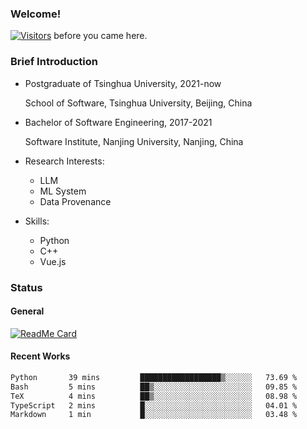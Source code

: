 ### Welcome!

[![Visitors](https://visitor-badge.laobi.icu/badge?page_id=HermitSun.HermitSun)]() before you came here.

### Brief Introduction

- Postgraduate of Tsinghua University, 2021-now
  
  School of Software, Tsinghua University, Beijing, China

- Bachelor of Software Engineering, 2017-2021
  
  Software Institute, Nanjing University, Nanjing, China

- Research Interests:
  - LLM
  - ML System
  - Data Provenance

- Skills:
  - Python
  - C++
  - Vue.js

### Status

#### General

[![ReadMe Card](https://github-readme-stats.hermitsun.vercel.app/api?username=HermitSun&count_private=true&show_icons=true)]()

#### Recent Works

<!--START_SECTION:waka-->

```txt
Python       39 mins         ██████████████████▒░░░░░░   73.69 %
Bash         5 mins          ██▒░░░░░░░░░░░░░░░░░░░░░░   09.85 %
TeX          4 mins          ██▒░░░░░░░░░░░░░░░░░░░░░░   08.98 %
TypeScript   2 mins          █░░░░░░░░░░░░░░░░░░░░░░░░   04.01 %
Markdown     1 min           █░░░░░░░░░░░░░░░░░░░░░░░░   03.48 %
```

<!--END_SECTION:waka-->
